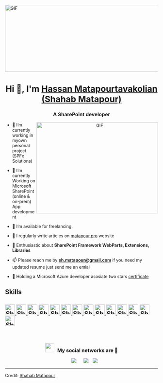 <img align="center" top="500" height="220" width="800" alt="GIF" src="https://user-images.githubusercontent.com/2398297/219969905-ac6482e5-eda5-46f4-a4f4-508345793c5b.png" >

<h1 align="center">Hi 👋, I'm <a href="https://www.linkedin.com/in/shahabmatapour/" alt="Shahab Matapour" target="blank">
Hassan Matapourtavakolian (Shahab Matapour)</a></h1>
<h3 align="center">A SharePoint developer</h3>


<a target="_blank" align="center">
  <img align="right" top="500" height="300" width="400" alt="GIF" src="https://user-images.githubusercontent.com/2398297/219959750-029710cf-5ab1-43e0-b494-259bb9f8929d.gif">
</a>

- 🔭 I’m currently working in myown personal project (SPFx Solutions)

- 🌱 I’m currently Working on Microsoft SharePoint (online & on-prem) App development

- 🤝 I’m available for freelancing.

- 📝 I regularly write articles on [matapour.pro](http://www.matapour.pro) website

- 💬 Enthusiastic about **SharePoint Framework WebParts, Extensions, Libraries**

- 📫 Please reach me by **sh.matapour@gmail.com** if you need my updated resume just send me an emial 

- 📄 Holding a Microsoft Azure developer asosiate two stars <a href="https://www.credly.com/badges/56446ef9-a7d9-4fca-905e-4bdbd5ce3303/linked_in?t=rpecl6" target="blank">certificate</a>

## Skills
<h2 align="left">
<a href="#"> <img alt="Shahab Matapour SharePoint" width ='32px' src ="https://user-images.githubusercontent.com/2398297/219961451-ae83981f-5e08-42f4-b2de-415b801a8b93.svg"> </a>		
<a href="#"> <img alt="Shahab Matapour Azure" width ='32px' src ='https://user-images.githubusercontent.com/2398297/219961505-0af85da7-eba3-4d91-a85e-08048f903a3a.svg'> </a>
<a href="#"> <img alt="Shahab Matapour C#" width ='32px' src ="https://user-images.githubusercontent.com/2398297/219961565-88d3d2ab-255a-46e8-8f1f-d463b8eca7f9.svg"> </a>
<a href="#"> <img alt="Shahab Matapour TypeScript" width ='32px' src ="https://user-images.githubusercontent.com/2398297/219961659-d26aa572-25e4-4057-a20f-a3bb01292ade.svg"> </a>		
<a href="#"> <img alt="Shahab Matapour React" width ='32px' src ="https://user-images.githubusercontent.com/2398297/219962005-46a2d87b-533c-4a8d-8628-f1e7139c8c73.svg"> </a>
<a href="#"> <img alt="Shahab Matapour SPFx" width ='32px' src ="https://user-images.githubusercontent.com/2398297/219962770-2a5a20fc-cda2-4d9a-b229-4d5afd5ddf4d.png"> </a>	
<a href="#"> <img alt="Shahab Matapour Azure Function" width ='32px' src ="https://user-images.githubusercontent.com/2398297/219962036-5a7f0c82-fafd-4b21-aa3b-6f8dcabf3e45.svg"> </a>	
<a href="#"> <img alt="Shahab Matapour Azure Devops" width ='32px' src ="https://user-images.githubusercontent.com/2398297/219962173-ef74250f-a75d-4651-bb80-56f900bbb600.svg"> </a>	
<a href="#"> <img alt="Shahab Matapour Microsoft Graph" width ='32px' src ="https://user-images.githubusercontent.com/2398297/219962539-5f986f9a-0abc-4111-a386-1e20c7ab6faf.png"> </a>	
<a href="#"> <img alt="Shahab Matapour Power automate" width ='32px' src ="https://user-images.githubusercontent.com/2398297/219962062-ff71118d-bd33-4dee-add1-bdf4cd9060e0.svg"> </a>
<a href="#"> <img alt="Shahab Matapour Power apps" width ='32px' src ="https://user-images.githubusercontent.com/2398297/219961942-c4b579e7-4c2e-49e9-ae5a-cab03f9f6fc6.svg"> </a>	
<a href="#"> <img alt="Shahab Matapour JavaScript" width ='32px' src ="https://user-images.githubusercontent.com/2398297/219962151-f2bcceb6-27d2-4b73-b5af-892c83ee0433.svg"> </a>	
<a href="#"> <img alt="Shahab Matapour Web api" width ='32px' src ="https://user-images.githubusercontent.com/2398297/219962382-88cd2ce2-7f99-46a0-8000-3249c30d3028.svg"> </a>	
<a href="#"> <img alt="Shahab Matapour Microsoft Teams" width ='32px' src ="https://user-images.githubusercontent.com/2398297/219962400-4cab62a9-dd13-4ede-8587-47564a9f033a.png"> </a>	
		

</h2>	

<br/>
<h3 align="center" > <img src="https://media.giphy.com/media/iY8CRBdQXODJSCERIr/giphy.gif" width="30" height="30" style="margin-right: 10px;">My social networks are 🤝 </h3>
<p align="center">
 <div align="center"  class="icons-social" style="margin-left: 10px;">
        <a style="margin-left: 10px;"  target="_blank" href="https://www.linkedin.com/in/shahabmatapour/">
			<img src="https://user-images.githubusercontent.com/2398297/219959919-dcd6d58f-8f61-4c2a-a750-0b9413cbc615.png"></a>
        <a style="margin-left: 10px;" target="_blank" href="https://github.com/Shmata">
		<a style="margin-left: 10px;" target="_blank" href="https://twitter.com/shahabmatapour">
			<img src="https://user-images.githubusercontent.com/2398297/219959954-7d09aff9-ca2c-40b5-82fa-6bdf371fb80a.png" ></a>
		<a style="margin-left: 10px;" target="_blank" alt="comming soon" href="https://www.youtube.com/">
				<img src="https://user-images.githubusercontent.com/2398297/219960084-ab32700c-e3c5-44ce-b106-7f73ec64f930.png" ></a>
      </div>

</p>

---

Credit: [Shahab Matapour](http://www.matapour.pro)


